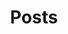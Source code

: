 ---
title: Posts
sections:
  - title: Recent Posts
    section_id: posts
    num_posts_displayed: 0
    component: postlist.html
    type: postlist
menus:
  main:
    title: Posts
    weight: 2
layout: home
---